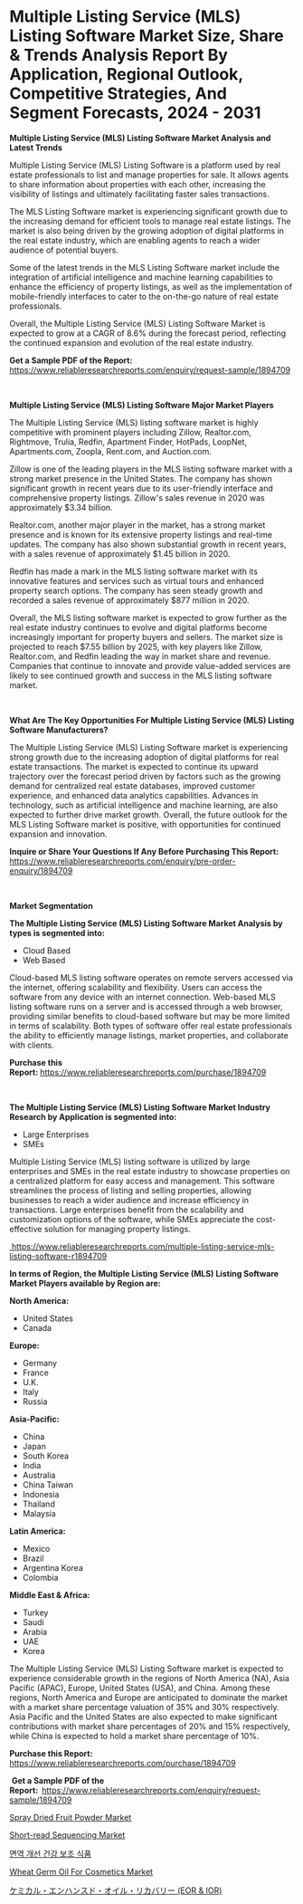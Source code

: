 <p><h1>Multiple Listing Service (MLS) Listing Software Market Size, Share & Trends Analysis Report By Application, Regional Outlook, Competitive Strategies, And Segment Forecasts, 2024 - 2031</h1></p><p><strong>Multiple Listing Service (MLS) Listing Software Market Analysis and Latest Trends</strong></p>
<p><p>Multiple Listing Service (MLS) Listing Software is a platform used by real estate professionals to list and manage properties for sale. It allows agents to share information about properties with each other, increasing the visibility of listings and ultimately facilitating faster sales transactions.</p><p>The MLS Listing Software market is experiencing significant growth due to the increasing demand for efficient tools to manage real estate listings. The market is also being driven by the growing adoption of digital platforms in the real estate industry, which are enabling agents to reach a wider audience of potential buyers.</p><p>Some of the latest trends in the MLS Listing Software market include the integration of artificial intelligence and machine learning capabilities to enhance the efficiency of property listings, as well as the implementation of mobile-friendly interfaces to cater to the on-the-go nature of real estate professionals.</p><p>Overall, the Multiple Listing Service (MLS) Listing Software Market is expected to grow at a CAGR of 8.6% during the forecast period, reflecting the continued expansion and evolution of the real estate industry.</p></p>
<p><strong>Get a Sample PDF of the Report:&nbsp;</strong> <a href="https://www.reliableresearchreports.com/enquiry/request-sample/1894709">https://www.reliableresearchreports.com/enquiry/request-sample/1894709</a></p>
<p>&nbsp;</p>
<p><strong>Multiple Listing Service (MLS) Listing Software Major Market Players</strong></p>
<p><p>The Multiple Listing Service (MLS) listing software market is highly competitive with prominent players including Zillow, Realtor.com, Rightmove, Trulia, Redfin, Apartment Finder, HotPads, LoopNet, Apartments.com, Zoopla, Rent.com, and Auction.com.</p><p>Zillow is one of the leading players in the MLS listing software market with a strong market presence in the United States. The company has shown significant growth in recent years due to its user-friendly interface and comprehensive property listings. Zillow's sales revenue in 2020 was approximately $3.34 billion.</p><p>Realtor.com, another major player in the market, has a strong market presence and is known for its extensive property listings and real-time updates. The company has also shown substantial growth in recent years, with a sales revenue of approximately $1.45 billion in 2020.</p><p>Redfin has made a mark in the MLS listing software market with its innovative features and services such as virtual tours and enhanced property search options. The company has seen steady growth and recorded a sales revenue of approximately $877 million in 2020.</p><p>Overall, the MLS listing software market is expected to grow further as the real estate industry continues to evolve and digital platforms become increasingly important for property buyers and sellers. The market size is projected to reach $7.55 billion by 2025, with key players like Zillow, Realtor.com, and Redfin leading the way in market share and revenue. Companies that continue to innovate and provide value-added services are likely to see continued growth and success in the MLS listing software market.</p></p>
<p>&nbsp;</p>
<p><strong>What Are The Key Opportunities For Multiple Listing Service (MLS) Listing Software Manufacturers?</strong></p>
<p><p>The Multiple Listing Service (MLS) Listing Software market is experiencing strong growth due to the increasing adoption of digital platforms for real estate transactions. The market is expected to continue its upward trajectory over the forecast period driven by factors such as the growing demand for centralized real estate databases, improved customer experience, and enhanced data analytics capabilities. Advances in technology, such as artificial intelligence and machine learning, are also expected to further drive market growth. Overall, the future outlook for the MLS Listing Software market is positive, with opportunities for continued expansion and innovation.</p></p>
<p><strong>Inquire or Share Your Questions If Any Before Purchasing This Report:</strong> <a href="https://www.reliableresearchreports.com/enquiry/pre-order-enquiry/1894709">https://www.reliableresearchreports.com/enquiry/pre-order-enquiry/1894709</a></p>
<p>&nbsp;</p>
<p><strong>Market Segmentation</strong></p>
<p><strong>The Multiple Listing Service (MLS) Listing Software Market Analysis by types is segmented into:</strong></p>
<p><ul><li>Cloud Based</li><li>Web Based</li></ul></p>
<p><p>Cloud-based MLS listing software operates on remote servers accessed via the internet, offering scalability and flexibility. Users can access the software from any device with an internet connection. Web-based MLS listing software runs on a server and is accessed through a web browser, providing similar benefits to cloud-based software but may be more limited in terms of scalability. Both types of software offer real estate professionals the ability to efficiently manage listings, market properties, and collaborate with clients.</p></p>
<p><strong>Purchase this Report:&nbsp;</strong><a href="https://www.reliableresearchreports.com/purchase/1894709">https://www.reliableresearchreports.com/purchase/1894709</a></p>
<p>&nbsp;</p>
<p><strong>The Multiple Listing Service (MLS) Listing Software Market Industry Research by Application is segmented into:</strong></p>
<p><ul><li>Large Enterprises</li><li>SMEs</li></ul></p>
<p><p>Multiple Listing Service (MLS) listing software is utilized by large enterprises and SMEs in the real estate industry to showcase properties on a centralized platform for easy access and management. This software streamlines the process of listing and selling properties, allowing businesses to reach a wider audience and increase efficiency in transactions. Large enterprises benefit from the scalability and customization options of the software, while SMEs appreciate the cost-effective solution for managing property listings.</p></p>
<p><a href="https://www.reliableresearchreports.com/multiple-listing-service-mls-listing-software-r1894709">&nbsp;https://www.reliableresearchreports.com/multiple-listing-service-mls-listing-software-r1894709</a></p>
<p><strong>In terms of Region, the Multiple Listing Service (MLS) Listing Software Market Players available by Region are:</strong></p>
<p>
    <p> <strong> North America: </strong>
        <ul>
            <li>United States</li>
            <li>Canada</li>
        </ul>
        </p> 
    <p> <strong> Europe: </strong>
        <ul>
            <li>Germany</li>
            <li>France</li>
            <li>U.K.</li>
            <li>Italy</li>
            <li>Russia</li>
        </ul>
        </p> 
    <p> <strong> Asia-Pacific: </strong>
        <ul>
            <li>China</li>
            <li>Japan</li>
            <li>South Korea</li>
            <li>India</li>
            <li>Australia</li>
            <li>China Taiwan</li>
            <li>Indonesia</li>
            <li>Thailand</li>
            <li>Malaysia</li>
        </ul>
        </p> 
    <p> <strong> Latin America: </strong>
        <ul>
            <li>Mexico</li>
            <li>Brazil</li>
            <li>Argentina Korea</li>
            <li>Colombia</li>
        </ul>
        </p> 
    <p> <strong> Middle East & Africa: </strong>
        <ul>
            <li>Turkey</li>
            <li>Saudi</li>
            <li>Arabia</li>
            <li>UAE</li>
            <li>Korea</li>
        </ul>
    </p>
    </p>
<p><p>The Multiple Listing Service (MLS) Listing Software market is expected to experience considerable growth in the regions of North America (NA), Asia Pacific (APAC), Europe, United States (USA), and China. Among these regions, North America and Europe are anticipated to dominate the market with a market share percentage valuation of 35% and 30% respectively. Asia Pacific and the United States are also expected to make significant contributions with market share percentages of 20% and 15% respectively, while China is expected to hold a market share percentage of 10%.</p></p>
<p><strong>Purchase this Report: </strong><a href="https://www.reliableresearchreports.com/purchase/1894709">https://www.reliableresearchreports.com/purchase/1894709</a></p>
<p>&nbsp;<strong>Get a Sample PDF of the Report:&nbsp;&nbsp;</strong><a href="https://www.reliableresearchreports.com/enquiry/request-sample/1894709">https://www.reliableresearchreports.com/enquiry/request-sample/1894709</a></p>
<p><strong></strong></p>
<p><p><a href="https://issuu.com/reportprime-2/docs/spray-dried-fruit-powder-market-size-2030.pptx">Spray Dried Fruit Powder Market</a></p><p><a href="https://github.com/juancolorado15/Market-Research-Report-List-3/blob/main/short-read-sequencing-market.md">Short-read Sequencing Market</a></p><p><a href="https://github.com/OwenHamiytll568745/Market-Research-Report-List-2/blob/main/9944013124696.md">면역 개선 건강 보조 식품</a></p><p><a href="https://github.com/dx0328/Market-Research-Report-List-3/blob/main/wheat-germ-oil-for-cosmetics-market.md">Wheat Germ Oil For Cosmetics Market</a></p><p><a href="https://github.com/adcxff01450218/Market-Research-Report-List-2/blob/main/5762161114902.md">ケミカル・エンハンスド・オイル・リカバリー (EOR & IOR)</a></p></p>